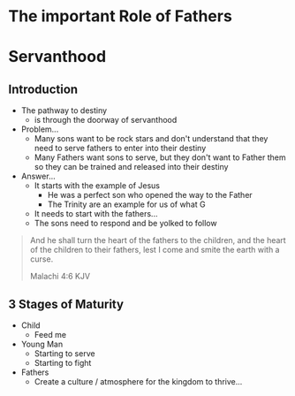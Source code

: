 # The important Role of Fathers
# Servanthood

## Introduction
* The pathway to destiny
  * is through the doorway of servanthood
* Problem...
  * Many sons want to be rock stars and don't understand that they need to serve fathers to enter into their destiny
  * Many Fathers want sons to serve, but they don't want to Father them so they can be trained and released into their destiny
* Answer...
  * It starts with the example of Jesus
    * He was a perfect son who opened the way to the Father
    * The Trinity are an example for us of what G
  * It needs to start with the fathers...
  * The sons need to respond and be yolked to follow

>
>And he shall turn the heart of the fathers to the children,
>and the heart of the children to their fathers,
>lest I come and smite the earth with a curse.
>
>Malachi 4:6 KJV


## 3 Stages of Maturity
* Child
  * Feed me
* Young Man
  * Starting to serve
  * Starting to fight
* Fathers
  * Create a culture / atmosphere for the kingdom to thrive...
